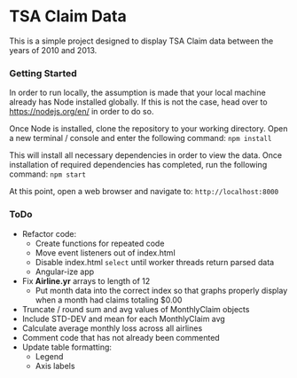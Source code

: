 # TSA Claim Data

This is a simple project designed to display TSA Claim data between the years of 2010 and 2013.

### Getting Started

In order to run locally, the assumption is made that your local machine already has Node installed globally. If this is not the case, head over to https://nodejs.org/en/ in order to do so.

Once Node is installed, clone the repository to your working directory. Open a new terminal / console and enter the following command:
`npm install`

This will install all necessary dependencies in order to view the data. Once installation of required dependencies has completed, run the following command:
`npm start`

At this point, open a web browser and navigate to:
`http://localhost:8000`

### ToDo

* Refactor code:
	* Create functions for repeated code
	* Move event listeners out of index.html
	* Disable index.html `select` until worker threads return parsed data
	* Angular-ize app
* Fix **Airline.yr** arrays to length of 12
	* Put month data into the correct index so that graphs properly display when a month had claims totaling $0.00
* Truncate / round sum and avg values of MonthlyClaim objects
* Include STD-DEV and mean for each MonthlyClaim avg
* Calculate average monthly loss across all airlines
* Comment code that has not already been commented
* Update table formatting:
	* Legend
	* Axis labels